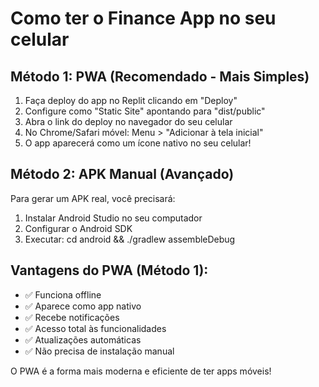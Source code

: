 # Como ter o Finance App no seu celular

## Método 1: PWA (Recomendado - Mais Simples)
1. Faça deploy do app no Replit clicando em "Deploy"
2. Configure como "Static Site" apontando para "dist/public"
3. Abra o link do deploy no navegador do seu celular
4. No Chrome/Safari móvel: Menu > "Adicionar à tela inicial"
5. O app aparecerá como um ícone nativo no seu celular!

## Método 2: APK Manual (Avançado)
Para gerar um APK real, você precisará:
1. Instalar Android Studio no seu computador
2. Configurar o Android SDK
3. Executar: cd android && ./gradlew assembleDebug

## Vantagens do PWA (Método 1):
- ✅ Funciona offline
- ✅ Aparece como app nativo
- ✅ Recebe notificações
- ✅ Acesso total às funcionalidades
- ✅ Atualizações automáticas
- ✅ Não precisa de instalação manual

O PWA é a forma mais moderna e eficiente de ter apps móveis!
